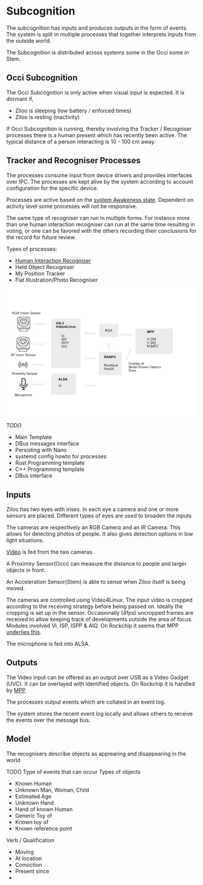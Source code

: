 # Subcognition

The subcognition has inputs and produces outputs in the form of events.
The system is split in multiple processes that together interprets inputs from the outside world.

The Subcognition is distributed across systems some in the Occi some in Stem.

## Occi Subcognition

The Occi Subcognition is only active when visual input is expected. It is dormant if,

* Ziloo is sleeping (low battery / enforced times)
* Ziloo is resting (inactivity)

If Occi Subcognition is running, thereby involving the Tracker / Recogniser processes there is
a human present which has recently been active.
The typical distance of a person interacting is 10 - 100 cm away.


## Tracker and Recogniser Processes

The processes consume input from device drivers and provides interfaces over IPC.
The processes are kept alive by the system according to account configuration for the specific device.

Processes are active based on the [system Awakeness state](./AWAKENESS.md). Dependent on activity level some processes will not be responsive.

The same type of recogniser can run in multiple forms. 
For instance more than one human interaction recogniser can run at the same time resulting in voting, 
or one can be favored with the others recording their conclusions for the record for future review.

Types of processes:

* [Human Interaction Recogniser](./INTERACTION_RECOGNISER.md)
* Held Object Recogniser
* My Position Tracker
* Flat Illustration/Photo Recogniser

![Subcognition Pipeline](subcognition-pipeline.png)

TODO
- Main Template
- DBus messages interface
- Persisting with Nano
- systemd config howto for processes
- Rust Programming template
- C++ Programming template
- DBus interface


## Inputs

Ziloo has two eyes with irises. In each eye a camera and one or more sensors are placed. 
Different types of eyes are used to broaden the inputs

The cameras are respectively an RGB Camera and an IR Camera. This allows for detecting photos of people.
It also gives detection options in low light situations.

[Video](./VIDEO.md) is fed from the two cameras.

A Proximity Sensor(Occi) can measure the distance to people and larger objects in front.

An Acceleration Sensor(Stem) is able to sense when Ziloo itself is being moved.

The cameras are controlled using Video4Linux. The input video is cropped according to the receiving strategy before being passed on. Ideally the cropping is set up in the sensor. Occasionally (4fps) uncropped frames are received to allow keeping track of developments outside the area of focus.
Modules involved VI, ISP, ISPP & AIQ. On Rockchip it seems that MPP [underlies this](https://github.com/rockchip-linux/mpp/blob/develop/doc/design/1.mpp_design.txt).

The microphone is fed into ALSA.


## Outputs

The Video input can be offered as an output over USB as a Video Gadget (UVC). It can be overlayed with identified objects. On Rockchip it is handled by [MPP](https://github.com/rockchip-linux/mpp).

The processes output events which are collated in an event log.

The system stores the recent event log locally and allows others to receive the events over the message bus.


## Model

The recognisers describe objects as apprearing and disappearing in the world


TODO Type of events that can occur
Types of objects

- Known Human
- Unknown Man, Woman, Child
- Estimated Age
- Unknown Hand
- Hand of known Human
- Generic Toy of <type>
- Known toy of <type>
- Known reference point

Verb / Qualification
- Moving <Direction deg>
- At location
- Conviction
- Present since
- 